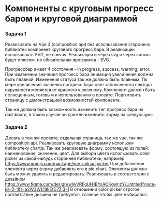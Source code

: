# Компоненты с круговым прогресс баром и круговой диаграммой

### Задача 1
Реализовать на Vue 3 (composition api) без использования сторонних библиотек компонент кругового прогресс бара. В реализации использовать SVG, не canvas. Реализация и через svg и через canvas будет плюсом, но обязательная программа - SVG.

Прогрессбар имеет 4 состояния - in progress, success, warning, error.
При изменении значения прогресс бара анимация увеличения должна быть плавной. Изменения статуса так же должно быть плавным.
По мере увеличения значения прогресс бара цвет заполненного сектора окружности меняется от красного к зеленому.
Компонент должен быть полноценным, готовым к использованию в проекте. Подготовить страницу с демонстрацией возможностей компонента.

Так же должна быть возможность изменить тип прогресс бара на dashboard, в таком случае он должен изменить форму на следующую:

### Задача 2
Делать в том же проекте, отдельная страница, так же vue, так же composition api.
Реализовать круговую диаграмму используя библиотеку chartjs. Так же реализовать форму, состоящую из полей: наименование, значение, цвет. Для выбора цвета использовать color picker из какой-нибудь сторонней библиотеки, например https://www.npmjs.com/package/vue-colour-picker
При добавлении элемента через форму добавлять его в pie chart. Элементы должно быть можно удалять и редактировать. Реализовать в соответствии с дизайном https://www.figma.com/design/wlwVRFgUH1BYsAOKgylnzY/Untitled?node-id=0-1&t=a2W3WL18kEtD7ZI3-1
В отношении color picker строгое соответствие дизайна не требуется, главное чтобы цвет выбирался.
